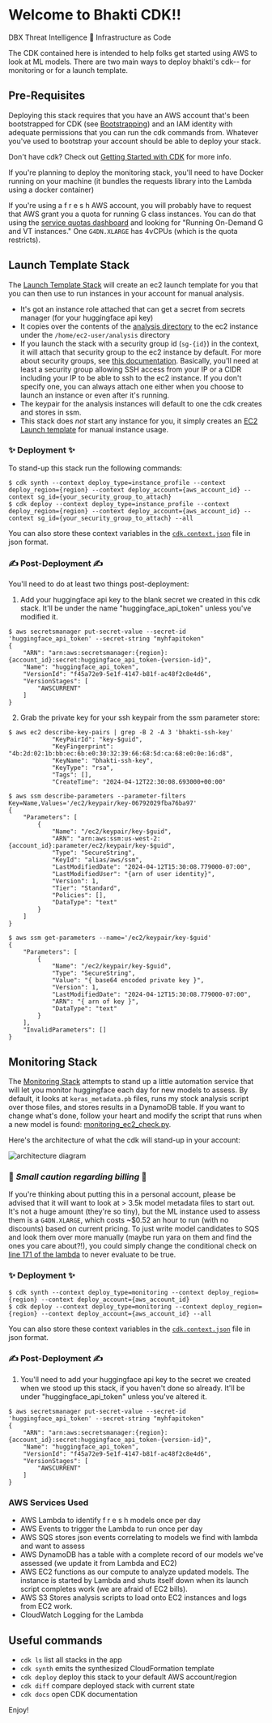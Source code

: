 
# Welcome to Bhakti CDK!!

DBX Threat Intelligence 🤝 Infrastructure as Code

The CDK contained here is intended to help folks get started using AWS to look at ML models. There are two main ways to deploy bhakti's cdk-- for monitoring or for a launch template. 

## Pre-Requisites 

Deploying this stack requires that you have an AWS account that's been bootstrapped for CDK (see [Bootstrapping](https://docs.aws.amazon.com/cdk/v2/guide/bootstrapping.html)) and an IAM identity with adequate permissions that you can run the cdk commands from. Whatever you've used to bootstrap your account should be able to deploy your stack.  

Don't have cdk? Check out [Getting Started with CDK](https://docs.aws.amazon.com/cdk/v2/guide/getting_started.html) for more info.

If you're planning to deploy the monitoring stack, you'll need to have Docker running on your machine (it bundles the requests library into the Lambda using a docker container)

If you're using a f r e s h AWS account, you will probably have to request that AWS grant you a quota for running G class instances. You can do that using the [service quotas dashboard](https://console.aws.amazon.com/servicequotas/home/services/ec2/quotas#) and looking for "Running On-Demand G and VT instances." One `G4DN.XLARGE` has 4vCPUs (which is the quota restricts). 

## Launch Template Stack 

The [Launch Template Stack](bhakti_cdk/bhakti_instance_profiles.py) will create an ec2 launch template for you that you can then use to run instances in your account for manual analysis. 
- It's got an instance role attached that can get a secret from secrets manager (for your huggingface api key) 
- It copies over the contents of the [analysis directory](analysis) to the ec2 instance under the `/home/ec2-user/analysis` directory 
- If you launch the stack with a security group id (`sg-{id}`) in the context, it will attach that security group to the ec2 instance by default. For more about security groups, see [this documentation](https://docs.aws.amazon.com/AWSEC2/latest/UserGuide/ec2-security-groups.html). Basically, you'll need at least a security group allowing SSH access from your IP or a CIDR including your IP to be able to ssh to the ec2 instance. If  you don't specify one, you can always attach one either when you choose to launch an instance or even after it's running. 
- The keypair for the analysis instances will default to one the cdk creates and stores in ssm. 
- This stack does *not* start any instance for you, it simply creates an [EC2 Launch template](https://docs.aws.amazon.com/AWSEC2/latest/UserGuide/ec2-launch-templates.html) for manual instance usage. 

### ✨ **Deployment** ✨

To stand-up this stack run the following commands: 

```
$ cdk synth --context deploy_type=instance_profile --context deploy_region={region} --context deploy_account={aws_account_id} --context sg_id={your_security_group_to_attach}
$ cdk deploy --context deploy_type=instance_profile --context deploy_region={region} --context deploy_account={aws_account_id} --context sg_id={your_security_group_to_attach} --all
```

You can also store these context variables in the [`cdk.context.json`](cdk_context.json) file in json format. 


### ✍️ **Post-Deployment** ✍️

You'll need to do at least two things post-deployment:
1. Add your huggingface api key to the blank secret we created in this cdk stack. It'll be under the name "huggingface_api_token" unless you've modified it. 
```
$ aws secretsmanager put-secret-value --secret-id 'huggingface_api_token' --secret-string "myhfapitoken"
{
    "ARN": "arn:aws:secretsmanager:{region}:{account_id}:secret:huggingface_api_token-{version-id}",
    "Name": "huggingface_api_token",
    "VersionId": "f45a72e9-5e1f-4147-b81f-ac48f2c8e4d6",
    "VersionStages": [
        "AWSCURRENT"
    ]
}
```
2. Grab the private key for your ssh keypair from the ssm parameter store:
```
$ aws ec2 describe-key-pairs | grep -B 2 -A 3 'bhakti-ssh-key'
            "KeyPairId": "key-$guid",
            "KeyFingerprint": "4b:2d:02:1b:bb:ec:6b:e0:30:32:39:66:68:5d:ca:68:e0:0e:16:d8",
            "KeyName": "bhakti-ssh-key",
            "KeyType": "rsa",
            "Tags": [],
            "CreateTime": "2024-04-12T22:30:08.693000+00:00"

$ aws ssm describe-parameters --parameter-filters Key=Name,Values='/ec2/keypair/key-06792029fba76ba97'
{
    "Parameters": [
        {
            "Name": "/ec2/keypair/key-$guid",
            "ARN": "arn:aws:ssm:us-west-2:{account_id}:parameter/ec2/keypair/key-$guid",
            "Type": "SecureString",
            "KeyId": "alias/aws/ssm",
            "LastModifiedDate": "2024-04-12T15:30:08.779000-07:00",
            "LastModifiedUser": "{arn of user identity}",
            "Version": 1,
            "Tier": "Standard",
            "Policies": [],
            "DataType": "text"
        }
    ]
}

$ aws ssm get-parameters --name='/ec2/keypair/key-$guid'                             
{
    "Parameters": [
        {
            "Name": "/ec2/keypair/key-$guid",
            "Type": "SecureString",
            "Value": "{ base64 encoded private key }",
            "Version": 1,
            "LastModifiedDate": "2024-04-12T15:30:08.779000-07:00",
            "ARN": "{ arn of key }",
            "DataType": "text"
        }
    ],
    "InvalidParameters": []
}

```

## Monitoring Stack 

The [Monitoring Stack](bhakti_cdk/bhakti_monitoring_stack.py) attempts to stand up a little automation service that will let you monitor huggingface each day for new models to assess. By default, it looks at `keras_metadata.pb` files, runs my stock analysis script over those files, and stores results in a DynamoDB table. If you want to change what's done, follow your heart and modify the script that runs when a new model is found: [monitoring_ec2_check.py](analysis/monitoring_ec2_check.py). 

Here's the architecture of what the cdk will stand-up in your account: 

![architecture diagram](../media/Bhakti.png)

### 💸 *Small caution regarding billing* 💸
If you're thinking about putting this in a personal account, please be advised that it will want to look at > 3.5k model metadata files to start out. It's not a huge amount (they're so tiny), but the ML instance used to assess them is a `G4DN.XLARGE`, which costs ~$0.52 an hour to run (with no discounts) based on current pricing. To just write model candidates to SQS and look them over more manually (maybe run yara on them and find the ones you care about?!), you could simply change the conditional check on [line 171 of the lambda](lambda/monitoring_lambda.py#L171) to never evaluate to be true. 

### ✨ **Deployment** ✨
```
$ cdk synth --context deploy_type=monitoring --context deploy_region={region} --context deploy_account={aws_account_id}
$ cdk deploy --context deploy_type=monitoring --context deploy_region={region} --context deploy_account={aws_account_id} --all
```
You can also store these context variables in the [`cdk.context.json`](cdk_context.json) file in json format. 

### ✍️ **Post-Deployment** ✍️
1. You'll need to add your huggingface api key to the secret we created when we stood up this stack, if you haven't done so already. It'll be under "huggingface_api_token" unless you've altered it. 
```
$ aws secretsmanager put-secret-value --secret-id 'huggingface_api_token' --secret-string "myhfapitoken"
{
    "ARN": "arn:aws:secretsmanager:{region}:{account_id}:secret:huggingface_api_token-{version-id}",
    "Name": "huggingface_api_token",
    "VersionId": "f45a72e9-5e1f-4147-b81f-ac48f2c8e4d6",
    "VersionStages": [
        "AWSCURRENT"
    ]
}
```

### **AWS Services Used**
- AWS Lambda to identify f r e s h models once per day
- AWS Events to trigger the Lambda to run once per day
- AWS SQS stores json events correlating to models we find with lambda and want to assess
- AWS DynamoDB has a table with a complete record of our models we've assessed (we update it from Lambda and EC2)
- AWS EC2 functions as our compute to analyze updated models. The instance is started by Lambda and shuts itself down when its launch script completes work (we are afraid of EC2 bills).
- AWS S3 Stores analysis scripts to load onto EC2 instances and logs from EC2 work. 
- CloudWatch Logging for the Lambda

## Useful commands

 * `cdk ls`          list all stacks in the app
 * `cdk synth`       emits the synthesized CloudFormation template
 * `cdk deploy`      deploy this stack to your default AWS account/region
 * `cdk diff`        compare deployed stack with current state
 * `cdk docs`        open CDK documentation

Enjoy!
